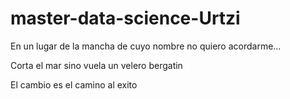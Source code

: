 # master-data-science-Urtzi

En un lugar de la mancha de cuyo nombre no quiero acordarme...

Corta el mar sino vuela un velero bergatin

El cambio es el camino al exito
